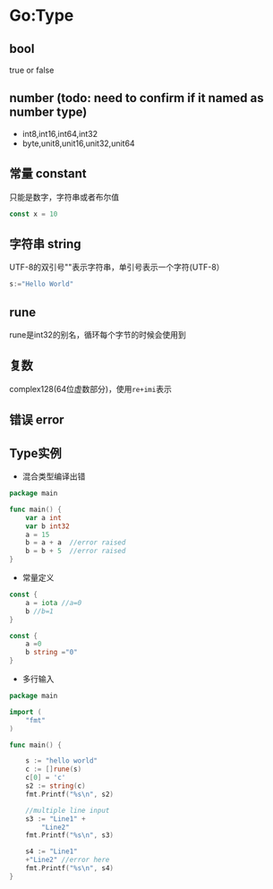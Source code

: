 # Go:Type

## bool
true or false

## number (todo: need to confirm if it named as number type)
- int8,int16,int64,int32
- byte,unit8,unit16,unit32,unit64

## 常量 constant
只能是数字，字符串或者布尔值
``` go
const x = 10
```
## 字符串 string

UTF-8的双引号""表示字符串，单引号表示一个字符(UTF-8）
```go
s:="Hello World"

```
## rune

rune是int32的别名，循环每个字节的时候会使用到

## 复数
complex128(64位虚数部分)，使用```re+imi```表示

## 错误 error

## Type实例

- 混合类型编译出错

```go
package main

func main() {
	var a int
	var b int32
	a = 15
	b = a + a  //error raised
	b = b + 5  //error raised
}
```

- 常量定义

```go
const {
    a = iota //a=0
    b //b=1
}

const {
    a =0
    b string ="0"
}
```

- 多行输入

```go
package main

import (
	"fmt"
)

func main() {

	s := "hello world"
	c := []rune(s)
	c[0] = 'c'
	s2 := string(c)
	fmt.Printf("%s\n", s2)

	//multiple line input
	s3 := "Line1" +
		"Line2"
	fmt.Printf("%s\n", s3)

	s4 := "Line1"
	+"Line2" //error here
	fmt.Printf("%s\n", s4)
}

```

